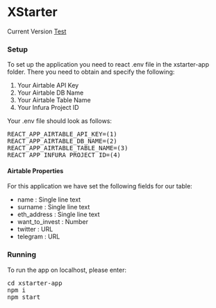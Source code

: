 # XStarter

<span>Current Version <a href="https://awesome-varahamihira-41b940.netlify.app/">Test</a></span>

<h3>Setup</h3>
<p>To set up the application you need to react .env file in the xstarter-app folder. There you need to obtain and specify the following:</p>
<ol>
    <li>Your Airtable API Key</li>
    <li>Your Airtable DB Name</li>
    <li>Your Airtable Table Name</li>
    <li>Your Infura Project ID</li>
</ol>
<p>Your .env file should look as follows:</p>
<pre>
REACT_APP_AIRTABLE_API_KEY=(1)
REACT_APP_AIRTABLE_DB_NAME=(2)
REACT_APP_AIRTABLE_TABLE_NAME=(3)
REACT_APP_INFURA_PROJECT_ID=(4)
</pre>

<h4>Airtable Properties</h4>
<p>For this application we have set the following fields for our table:</p>
<ul>
    <li>name : Single line text</li>
    <li>surname : Single line text</li>
    <li>eth_address : Single line text</li>
    <li>want_to_invest : Number </li>
    <li>twitter : URL</li>
    <li>telegram : URL</li>
</ul>


<h3>Running</h3>
<p>To run the app on localhost, please enter:</p>
<pre>
cd xstarter-app
npm i 
npm start
</pre>


